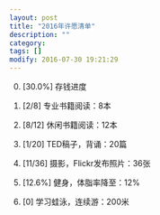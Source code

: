 ```yaml
---
layout: post
title: "2016年许愿清单"
description: ""
category:
tags: []
modify: 2016-07-30 19:21:29
---
```


0. [30.0%] 存钱进度

1. [2/8] 专业书籍阅读：8本

2. [8/12] 休闲书籍阅读：12本

4. [1/20] TED稿子，背诵：20篇

5. [11/36] 摄影，Flickr发布照片：36张

3. [12.6%] 健身，体脂率降至：12%

6. [0] 学习蛙泳，连续游：200米

